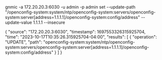 gnmic -a 172.20.20.3:6030 -u admin -p admin set  --update-path "/openconfig-system:system/ntp/openconfig-system:servers/openconfig-system:server[address=1.1.1.1]/openconfig-system:config/address" --update-value 1.1.1.1 --insecure

{
  "source": "172.20.20.3:6030",
  "timestamp": 1697553326315925704,
  "time": "2023-10-17T10:35:26.315925704-04:00",
  "results": [
    {
      "operation": "UPDATE",
      "path": "openconfig-system:system/ntp/openconfig-system:servers/openconfig-system:server[address=1.1.1.1]/openconfig-system:config/address"
    }
  ]
}
